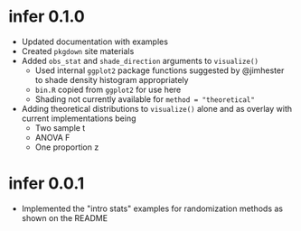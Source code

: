 # infer 0.1.0
- Updated documentation with examples
- Created `pkgdown` site materials
- Added `obs_stat` and `shade_direction` arguments to `visualize()`
  - Used internal `ggplot2` package functions suggested by @jimhester to shade
  density histogram appropriately
  - `bin.R` copied from `ggplot2` for use here
  - Shading not currently available for `method = "theoretical"`  
- Adding theoretical distributions to `visualize()` alone and as overlay with current implementations being
    - Two sample t
    - ANOVA F
    - One proportion z

# infer 0.0.1
- Implemented the "intro stats" examples for randomization methods as shown on the README